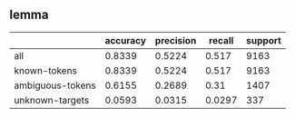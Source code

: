 
## lemma

|                  | accuracy | precision | recall | support |
|------------------|----------|-----------|--------|---------|
| all              | 0.8339   | 0.5224    | 0.517  | 9163    |
| known-tokens     | 0.8339   | 0.5224    | 0.517  | 9163    |
| ambiguous-tokens | 0.6155   | 0.2689    | 0.31   | 1407    |
| unknown-targets  | 0.0593   | 0.0315    | 0.0297 | 337     |

